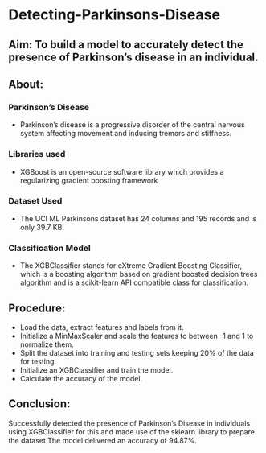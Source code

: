 # Detecting-Parkinsons-Disease
## Aim: To build a model to accurately detect the presence of Parkinson’s disease in an individual.
## About: 
### Parkinson’s Disease
* Parkinson’s disease is a progressive disorder of the central nervous system affecting movement and inducing tremors and stiffness.
### Libraries used 
* XGBoost is an open-source software library which provides a regularizing gradient boosting framework
### Dataset Used
* The UCI ML Parkinsons dataset has 24 columns and 195 records and is only 39.7 KB.
### Classification Model
* The XGBClassifier stands for eXtreme Gradient Boosting Classifier, which is a boosting algorithm based on gradient boosted decision trees algorithm and is a scikit-learn API compatible class for classification.
## Procedure:
* Load the data, extract features and labels from it.
* Initialize a MinMaxScaler and scale the features to between -1 and 1 to normalize them.
* Split the dataset into training and testing sets keeping 20% of the data for testing.
* Initialize an XGBClassifier and train the model.
* Calculate the accuracy of the model.
##  Conclusion:
Successfully detected the presence of Parkinson’s Disease in individuals using XGBClassifier for this and made use of the sklearn library to prepare the dataset The model delivered an accuracy of 94.87%.
